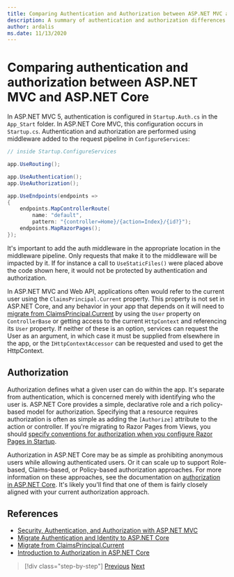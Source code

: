 ```yaml
---
title: Comparing Authentication and Authorization between ASP.NET MVC and ASP.NET Core
description: A summary of authentication and authorization differences between ASP.NET MVC and ASP.NET Core.
author: ardalis
ms.date: 11/13/2020
---
```


# Comparing authentication and authorization between ASP.NET MVC and ASP.NET Core

In ASP.NET MVC 5, authentication is configured in `Startup.Auth.cs` in the `App_Start` folder. In ASP.NET Core MVC, this configuration occurs in `Startup.cs`. Authentication and authorization are performed using middleware added to the request pipeline in `ConfigureServices`:

```csharp
// inside Startup.ConfigureServices

app.UseRouting();

app.UseAuthentication();
app.UseAuthorization();

app.UseEndpoints(endpoints =>
{
    endpoints.MapControllerRoute(
        name: "default",
        pattern: "{controller=Home}/{action=Index}/{id?}");
    endpoints.MapRazorPages();
});
```

It's important to add the auth middleware in the appropriate location in the middleware pipeline. Only requests that make it to the middleware will be impacted by it. If for instance a call to `UseStaticFiles()` were placed above the code shown here, it would not be protected by authentication and authorization.

In ASP.NET MVC and Web API, applications often would refer to the current user using the `ClaimsPrincipal.Current` property. This property is not set in ASP.NET Core, and any behavior in your app that depends on it will need to [migrate from ClaimsPrincipal.Current](https://docs.microsoft.com/aspnet/core/migration/claimsprincipal-current) by using the `User` property on `ControllerBase` or getting access to the current `HttpContext` and referencing its `User` property. If neither of these is an option, services can request the User as an argument, in which case it must be supplied from elsewhere in the app, or the `IHttpContextAccessor` can be requested and used to get the HttpContext.

## Authorization

Authorization defines what a given user can do within the app. It's separate from authentication, which is concerned merely with identifying who the user is. ASP.NET Core provides a simple, declarative role and a rich policy-based model for authorization. Specifying that a resource requires authorization is often as simple as adding the `[Authorize]` attribute to the action or controller. If you're migrating to Razor Pages from Views, you should [specify conventions for authorization when you configure Razor Pages in Startup](https://docs.microsoft.com/aspnet/core/security/authorization/razor-pages-authorization).

Authorization in ASP.NET Core may be as simple as prohibiting anonymous users while allowing authenticated users. Or it can scale up to support Role-based, Claims-based, or Policy-based authorization approaches. For more information on these approaches, see the documentation on [authorization in ASP.NET Core](https://docs.microsoft.com/aspnet/core/security/authorization/introduction). It's likely you'll find that one of them is fairly closely aligned with your current authorization approach.

## References

- [Security, Authentication, and Authorization with ASP.NET MVC](https://docs.microsoft.com/aspnet/mvc/overview/security/)
- [Migrate Authentication and Identity to ASP.NET Core](https://docs.microsoft.com/aspnet/mvc/overview/security/)
- [Migrate from ClaimsPrincipal.Current](https://docs.microsoft.com/aspnet/core/migration/claimsprincipal-current)
- [Introduction to Authorization in ASP.NET Core](https://docs.microsoft.com/aspnet/core/security/authorization/introduction)

>[!div class="step-by-step"]
>[Previous](webapi-differences.md)
>[Next](identity-differences.md)

